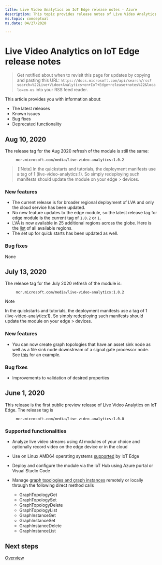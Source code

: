 ```yaml
---
title: Live Video Analytics on IoT Edge release notes - Azure
description: This topic provides release notes of Live Video Analytics on IoT Edge releases, improvements, bug fixes, and known issues.
ms.topic: conceptual
ms.date: 04/27/2020

---
```

# Live Video Analytics on IoT Edge release notes

>Get notified about when to revisit this page for updates by copying and pasting this URL: `https://docs.microsoft.com/api/search/rss?search=%22Live+Video+Analytics+on+IoT+Edge+release+notes%22&locale=en-us` into your RSS feed reader.

This article provides you with information about:

* The latest releases
* Known issues
* Bug fixes
* Deprecated functionality

## Aug 10, 2020 

The release tag for the Aug 2020 refresh of the module is still the same: 

```
     mcr.microsoft.com/media/live-video-analytics:1.0.2 
```

> [!Note]
> In the quickstarts and tutorials, the deployment manifests use a tag of 1 (live-video-analytics:1). So simply redeploying such manifests should update the module on your edge > devices. 

### New features 
* The current release is for broader regional deployment of LVA and only the cloud service has been updated.  
* No new feature updates to the edge module, so the latest release tag for edge module is the current tag of `1.0.2` or `1`.
* LVA is now available in 25 additional regions across the globe. Here is the [list](https://azure.microsoft.com/en-us/global-infrastructure/services/?products=media-services
) of all available regions.
* The set up for quick starts has been updated as well.

### Bug fixes 
None 

## July 13, 2020

The release tag for the July 2020 refresh of the module is:

```
     mcr.microsoft.com/media/live-video-analytics:1.0.2
```

> [!NOTE]
> In the quickstarts and tutorials, the deployment manifests use a tag of 1 (live-video-analytics:1). So simply redeploying such manifests should update the module on your edge > devices.

### New features
* You can now create graph topologies that have an asset sink node as well as a file sink node downstream of a signal gate processor node. See [this](https://github.com/Azure/live-video-analytics/tree/master/MediaGraph/topologies/evr-motion-assets-files) for an example.

### Bug fixes
* Improvements to validation of desired properties

## June 1, 2020

This release is the first public preview release of Live Video Analytics on IoT Edge. The release tag is

```
     mcr.microsoft.com/media/live-video-analytics:1.0.0
```

### Supported functionalities
* Analyze live video streams using AI modules of your choice and optionally record video on the edge device or in the cloud
* Use on Linux AMD64 operating systems [supported](../../iot-edge/support.md) by IoT Edge
* Deploy and configure the module via the IoT Hub using Azure portal or Visual Studio Code
* Manage [graph topologies and graph instances](media-graph-concept.md#media-graph-topologies-and-instances) remotely or locally through the following direct method calls

    *	GraphTopologyGet
    *	GraphTopologySet
    *	GraphTopologyDelete
    *	GraphTopologyList
    *	GraphInstanceGet
    *	GraphInstanceSet
    *	GraphInstanceDelete
    *	GraphInstanceList


## Next steps

[Overview](overview.md)

